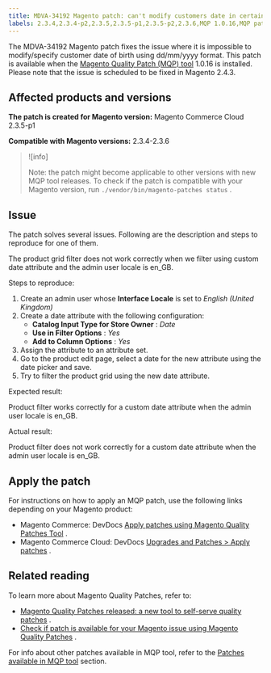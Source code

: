 ```yaml
---
title: MDVA-34192 Magento patch: can't modify customers date in certain format
labels: 2.3.4,2.3.4-p2,2.3.5,2.3.5-p1,2.3.5-p2,2.3.6,MQP 1.0.16,MQP patches,Magento Commerce,Magento Commerce Cloud,Magento Quality Patches,date of birth,support tools
---
```


The MDVA-34192 Magento patch fixes the issue where it is impossible to modify/specify customer date of birth using dd/mm/yyyy format. This patch is available when the [Magento Quality Patch (MQP) tool](https://support.magento.com/hc/en-us/articles/360047139492) 1.0.16 is installed. Please note that the issue is scheduled to be fixed in Magento 2.4.3.

## Affected products and versions

 **The patch is created for Magento version:** Magento Commerce Cloud 2.3.5-p1

 **Compatible with Magento versions:** 2.3.4-2.3.6

>![info]
>
>Note: the patch might become applicable to other versions with new MQP tool releases. To check if the patch is compatible with your Magento version, run `./vendor/bin/magento-patches status` .

## Issue

The patch solves several issues. Following are the description and steps to reproduce for one of them.

The product grid filter does not work correctly when we filter using custom date attribute and the admin user locale is en\_GB.

 <span class="wysiwyg-underline">Steps to reproduce:</span> 

1. Create an admin user whose **Interface Locale** is set to *English (United Kingdom)* 
1. Create a date attribute with the following configuration:
    * **Catalog Input Type for Store Owner** : *Date* 
    * **Use in Filter Options** : *Yes* 
    * **Add to Column Options** : *Yes* 
1. Assign the attribute to an attribute set.
1. Go to the product edit page, select a date for the new attribute using the date picker and save.
1. Try to filter the product grid using the new date attribute.

 <span class="wysiwyg-underline">Expected result:</span> 

Product filter works correctly for a custom date attribute when the admin user locale is en\_GB.

 <span class="wysiwyg-underline">Actual result:</span> 

Product filter does not work correctly for a custom date attribute when the admin user locale is en\_GB.

## Apply the patch

For instructions on how to apply an MQP patch, use the following links depending on your Magento product:

* Magento Commerce: DevDocs [Apply patches using Magento Quality Patches Tool](https://devdocs.magento.com/guides/v2.4/comp-mgr/patching/mqp.html) .
* Magento Commerce Cloud: DevDocs [Upgrades and Patches > Apply patches](https://devdocs.magento.com/cloud/project/project-patch.html) .

## Related reading

To learn more about Magento Quality Patches, refer to:

* [Magento Quality Patches released: a new tool to self-serve quality patches](https://support.magento.com/hc/en-us/articles/360047139492) .
* [Check if patch is available for your Magento issue using Magento Quality Patches](https://support.magento.com/hc/en-us/articles/360047125252) .

For info about other patches available in MQP tool, refer to the [Patches available in MQP tool](https://support.magento.com/hc/en-us/sections/360010506631-Patches-available-in-MQP-tool-) section.